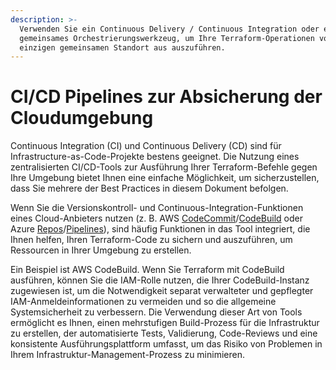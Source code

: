 ```yaml
---
description: >-
  Verwenden Sie ein Continuous Delivery / Continuous Integration oder ein
  gemeinsames Orchestrierungswerkzeug, um Ihre Terraform-Operationen von einem
  einzigen gemeinsamen Standort aus auszuführen.
---
```


# CI/CD Pipelines zur Absicherung der Cloudumgebung

Continuous Integration (CI) und Continuous Delivery (CD) sind für Infrastructure-as-Code-Projekte bestens geeignet. Die Nutzung eines zentralisierten CI/CD-Tools zur Ausführung Ihrer Terraform-Befehle gegen Ihre Umgebung bietet Ihnen eine einfache Möglichkeit, um sicherzustellen, dass Sie mehrere der Best Practices in diesem Dokument befolgen.

Wenn Sie die Versionskontroll- und Continuous-Integration-Funktionen eines Cloud-Anbieters nutzen \(z. B. AWS [CodeCommit](https://aws.amazon.com/codecommit/)/[CodeBuild](https://aws.amazon.com/de/codebuild/) oder Azure [Repos](https://azure.microsoft.com/en-us/services/devops/repos/)/[Pipelines](https://azure.microsoft.com/en-us/services/devops/pipelines/)\), sind häufig Funktionen in das Tool integriert, die Ihnen helfen, Ihren Terraform-Code zu sichern und auszuführen, um Ressourcen in Ihrer Umgebung zu erstellen.

Ein Beispiel ist AWS CodeBuild. Wenn Sie Terraform mit CodeBuild ausführen, können Sie die IAM-Rolle nutzen, die Ihrer CodeBuild-Instanz zugewiesen ist, um die Notwendigkeit separat verwalteter und gepflegter IAM-Anmeldeinformationen zu vermeiden und so die allgemeine Systemsicherheit zu verbessern. Die Verwendung dieser Art von Tools ermöglicht es Ihnen, einen mehrstufigen Build-Prozess für die Infrastruktur zu erstellen, der automatisierte Tests, Validierung, Code-Reviews und eine konsistente Ausführungsplattform umfasst, um das Risiko von Problemen in Ihrem Infrastruktur-Management-Prozess zu minimieren.
